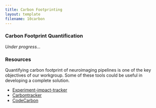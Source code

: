```yaml
---
title: Carbon Footprinting
layout: template
filename: 10carbon
--- 
```


### Carbon Footprint Quantification

*Under progress...*

### Resources

Quantifying carbon footprint of neuroimaging pipelines is one of the key objectives of our workgroup. Some of these tools could be useful in developing a complete solution. 
* [Experiment-impact-tracker](https://github.com/Breakend/experiment-impact-tracker)
* [Carbontracker](https://github.com/lfwa/carbontracker/)
* [CodeCarbon](https://github.com/mlco2/codecarbon)



